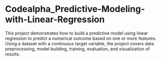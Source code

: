 # Codealpha_Predictive-Modeling-with-Linear-Regression
This project demonstrates how to build a predictive model using linear regression to predict a numerical outcome based on one or more features. Using a dataset with a continuous target variable, the project covers data preprocessing, model building, training, evaluation, and visualization of results.

